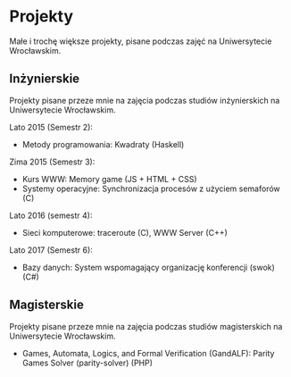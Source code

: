 # Projekty

Małe i trochę większe projekty, pisane podczas zajęć na Uniwersytecie Wrocławskim.

## Inżynierskie

Projekty pisane przeze mnie na zajęcia podczas studiów inżynierskich na Uniwersytecie Wrocławskim.

Lato 2015 (Semestr 2):

- Metody programowania: Kwadraty (Haskell)

Zima 2015 (Semestr 3):

- Kurs WWW: Memory game (JS + HTML + CSS)
- Systemy operacyjne: Synchronizacja procesów z użyciem semaforów (C)

Lato 2016 (semestr 4):

- Sieci komputerowe: traceroute (C), WWW Server (C++)

Lato 2017 (Semestr 6):

- Bazy danych: System wspomagający organizację konferencji (swok) (C#)

## Magisterskie

Projekty pisane przeze mnie na zajęcia podczas studiów magisterskich na Uniwersytecie Wrocławskim.

- Games, Automata, Logics, and Formal Verification (GandALF): Parity Games Solver (parity-solver) (PHP)

